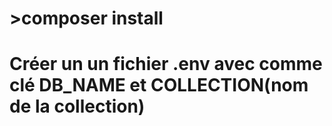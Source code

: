 # >composer install
# Créer un un fichier .env avec comme clé DB_NAME et COLLECTION(nom de la collection)
